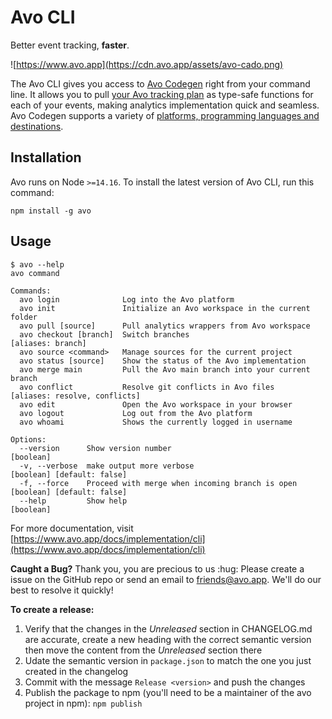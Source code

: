 # Avo CLI

Better event tracking, **faster**.

![https://www.avo.app](https://cdn.avo.app/assets/avo-cado.png)

The Avo CLI gives you access to [Avo Codegen](https://www.avo.app/docs/implementation/devs-101) right from your command line. It allows you to pull [your Avo tracking plan](http://avo.app/schemas/default) as type-safe functions for each of your events, making analytics implementation quick and seamless. Avo Codegen supports a variety of [platforms, programming languages and destinations](https://www.avo.app/docs/implementation/supported-programming-languages). 

## Installation

Avo runs on Node `>=14.16`. To install the latest version of Avo CLI, run this command:

```
npm install -g avo
```

## Usage

```
$ avo --help
avo command

Commands:
  avo login              Log into the Avo platform
  avo init               Initialize an Avo workspace in the current folder
  avo pull [source]      Pull analytics wrappers from Avo workspace
  avo checkout [branch]  Switch branches                               [aliases: branch]
  avo source <command>   Manage sources for the current project
  avo status [source]    Show the status of the Avo implementation
  avo merge main         Pull the Avo main branch into your current branch
  avo conflict           Resolve git conflicts in Avo files            [aliases: resolve, conflicts]
  avo edit               Open the Avo workspace in your browser
  avo logout             Log out from the Avo platform
  avo whoami             Shows the currently logged in username

Options:
  --version      Show version number                                   [boolean]
  -v, --verbose  make output more verbose                              [boolean] [default: false]
  -f, --force    Proceed with merge when incoming branch is open       [boolean] [default: false]
  --help         Show help                                             [boolean]
```

For more documentation, visit [https://www.avo.app/docs/implementation/cli](https://www.avo.app/docs/implementation/cli)


**Caught a Bug?** Thank you, you are precious to us :hug: Please create a issue on the GitHub repo or send an email to friends@avo.app. We'll do our best to resolve it quickly!

**To create a release:**
1. Verify that the changes in the _Unreleased_ section in CHANGELOG.md are accurate, create a new heading with the correct semantic version then move the content from the _Unreleased_ section there
2. Udate the semantic version in `package.json` to match the one you just created in the changelog
3. Commit with the message `Release <version>` and push the changes
4. Publish the package to npm (you'll need to be a maintainer of the avo project in npm): `npm publish`
